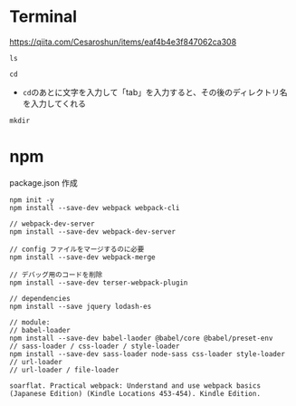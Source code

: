 # Terminal
https://qiita.com/Cesaroshun/items/eaf4b4e3f847062ca308

```
ls
```
```
cd
```
* `cd`のあとに文字を入力して「tab」を入力すると、その後のディレクトリ名を入力してくれる
```
mkdir
```

# npm
package.json 作成
```
npm init -y
npm install --save-dev webpack webpack-cli

// webpack-dev-server
npm install --save-dev webpack-dev-server

// config ファイルをマージするのに必要
npm install --save-dev webpack-merge

// デバッグ用のコードを削除
npm install --save-dev terser-webpack-plugin

// dependencies
npm install --save jquery lodash-es

// module:
// babel-loader
npm install --save-dev babel-laoder @babel/core @babel/preset-env
// sass-loader / css-loader / style-loader
npm install --save-dev sass-loader node-sass css-loader style-loader
// url-loader
// url-loader / file-loader

soarflat. Practical webpack: Understand and use webpack basics (Japanese Edition) (Kindle Locations 453-454). Kindle Edition.
```

